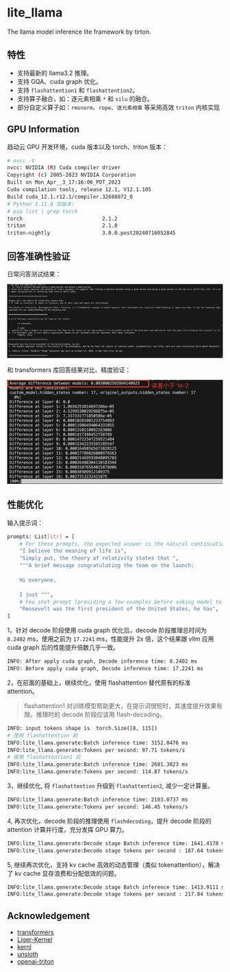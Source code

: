# lite_llama

The llama model inference lite framework by tirton.

## 特性

- 支持最新的 llama3.2 推理。
- 支持 GQA、cuda graph 优化。
- 支持 `flashattention1` 和 `flashattention2`。
- 支持算子融合，如：逐元素相乘 `*` 和 `silu` 的融合。
- 部分自定义算子如：`rmsnorm`、`rope`、`逐元素相乘` 等采用高效 `triton` 内核实现

## GPU Information

趋动云 GPU 开发环境，cuda 版本以及 torch、triton 版本：

```bash
# nvcc -V
nvcc: NVIDIA (R) Cuda compiler driver
Copyright (c) 2005-2023 NVIDIA Corporation
Built on Mon_Apr__3_17:16:06_PDT_2023
Cuda compilation tools, release 12.1, V12.1.105
Build cuda_12.1.r12.1/compiler.32688072_0
# Python 3.11.8 包版本:
# pip list | grep torch
torch                          2.1.2
triton                         2.1.0
triton-nightly                 3.0.0.post20240716052845
```

## 回答准确性验证

日常问答测试结果：

![日常问答测试结果](./images/anwser.png)

和 transformers 库回答结果对比、精度验证：

![和 transformers 库回答结果对比及精度验证](./images/acc_test.jpg)

## 性能优化

输入提示词：

```bash
prompts: List[str] = [
    # For these prompts, the expected answer is the natural continuation of the prompt
    "I believe the meaning of life is",
    "Simply put, the theory of relativity states that ",
    """A brief message congratulating the team on the launch:

    Hi everyone,
    
    I just """,
    # Few shot prompt (providing a few examples before asking model to complete more);
    "Roosevelt was the first president of the United States, he has",
]
```

1，针对 decode 阶段使用 cuda graph 优化后，decode 阶段推理总时间为 `8.2402` ms，使用之前为 `17.2241` ms，性能提升 2x 倍，这个结果跟 vllm 应用 cuda graph 后的性能提升倍数几乎一致。

```bash
INFO: After apply cuda graph, Decode inference time: 8.2402 ms
INFO: Before apply cuda graph, Decode inference time: 17.2241 ms
```

2，在前面的基础上，继续优化，使用 flashattention 替代原有的标准 attention。

> flashattention1 对训练模型帮助更大，在提示词很短时，其速度提升效果有限。推理时的 decode 阶段应该用 flash-decoding。

```bash
INFO: input tokens shape is  torch.Size([8, 115])
# 使用 flashattention 前
INFO:lite_llama.generate:Batch inference time: 3152.0476 ms
INFO:lite_llama.generate:Tokens per second: 97.71 tokens/s
# 使用 flashattention1 后
INFO:lite_llama.generate:Batch inference time: 2681.3823 ms
INFO:lite_llama.generate:Tokens per second: 114.87 tokens/s
```

3，继续优化, 将 `flashattention` 升级到 `flashattention2`, 减少一定计算量。

```bash
INFO:lite_llama.generate:Batch inference time: 2103.0737 ms
INFO:lite_llama.generate:Tokens per second: 146.45 tokens/s
```

4, 再次优化，decode 阶段的推理使用 `flashdecoding`，提升 decode 阶段的 attention 计算并行度，充分发挥 GPU 算力。

```bash
INFO:lite_llama.generate:Decode stage Batch inference time: 1641.4178 ms
INFO:lite_llama.generate:Decode stage tokens per second : 187.64 tokens/s
```

5, 继续再次优化，支持 kv cache 高效的动态管理（类似 tokenattention），解决了 kv cache 显存浪费和分配低效的问题。

```bash
INFO:lite_llama.generate:Decode stage Batch inference time: 1413.9111 ms
INFO:lite_llama.generate:Decode stage tokens per second : 217.84 tokens/s
```

## Acknowledgement

- [transformers](https://github.com/huggingface/transformers)
- [Liger-Kernel](https://github.com/linkedin/Liger-Kernel/tree/main)
- [kernl](https://github.com/ELS-RD/kernl/tree/main)
- [unsloth](https://github.com/unslothai/unsloth/tree/main)
- [openai-triton](https://triton-lang.org/main/getting-started/tutorials/)